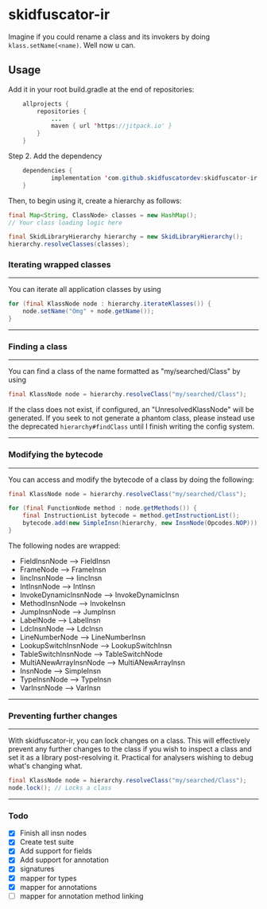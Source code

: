 # skidfuscator-ir

Imagine if you could rename a class and its invokers by doing `klass.setName(<name)`. Well now u can. 

## Usage
Add it in your root build.gradle at the end of repositories:
```java
	allprojects {
		repositories {
			...
			maven { url 'https://jitpack.io' }
		}
	}
```
Step 2. Add the dependency
```java
	dependencies {
	        implementation 'com.github.skidfuscatordev:skidfuscator-ir:master-SNAPSHOT'
	}
```

Then, to begin using it, create a hierarchy as follows:
```java
final Map<String, ClassNode> classes = new HashMap();
// Your class loading logic here

final SkidLibraryHierarchy hierarchy = new SkidLibraryHierarchy();
hierarchy.resolveClasses(classes);
```
### Iterating wrapped classes
---
You can iterate all application classes by using
```java
for (final KlassNode node : hierarchy.iterateKlasses()) {
    node.setName("Omg" + node.getName());
}
```
---
### Finding a class
---
You can find a class of the name formatted as "my/searched/Class" by using
```java
final KlassNode node = hierarchy.resolveClass("my/searched/Class");
```

If the class does not exist, if configured, an "UnresolvedKlassNode" will be generated. 
If you seek to not generate a phantom class, please instead use the deprecated `hierarchy#findClass`
until I finish writing the config system.

---

### Modifying the bytecode
---
You can access and modify the bytecode of a class by doing the following:
```java
final KlassNode node = hierarchy.resolveClass("my/searched/Class");

for (final FunctionNode method : node.getMethods()) {
    final InstructionList bytecode = method.getInstructionList();
    bytecode.add(new SimpleInsn(hierarchy, new InsnNode(Opcodes.NOP)));
}
```

The following nodes are wrapped:
- FieldInsnNode --> FieldInsn
- FrameNode --> FrameInsn
- IincInsnNode --> IincInsn
- IntInsnNode --> IntInsn
- InvokeDynamicInsnNode --> InvokeDynamicInsn
- MethodInsnNode --> InvokeInsn
- JumpInsnNode --> JumpInsn
- LabelNode --> LabelInsn
- LdcInsnNode --> LdcInsn
- LineNumberNode --> LineNumberInsn
- LookupSwitchInsnNode --> LookupSwitchInsn
- TableSwitchInsnNode --> TableSwitchNode
- MultiANewArrayInsnNode --> MultiANewArrayInsn
- InsnNode --> SimpleInsn
- TypeInsnNode --> TypeInsn
- VarInsnNode --> VarInsn
---

### Preventing further changes
---
With skidfuscator-ir, you can lock changes on a class. This will effectively prevent
any further changes to the class if you wish to inspect a class and set it as a library
post-resolving it. Practical for analysers wishing to debug what's changing what.

```java
final KlassNode node = hierarchy.resolveClass("my/searched/Class");
node.lock(); // Locks a class
```
---

### Todo
- [x] Finish all insn nodes
- [x] Create test suite
- [x] Add support for fields
- [x] Add support for annotation
- [x] signatures
- [x] mapper for types
- [x] mapper for annotations
- [ ] mapper for annotation method linking
